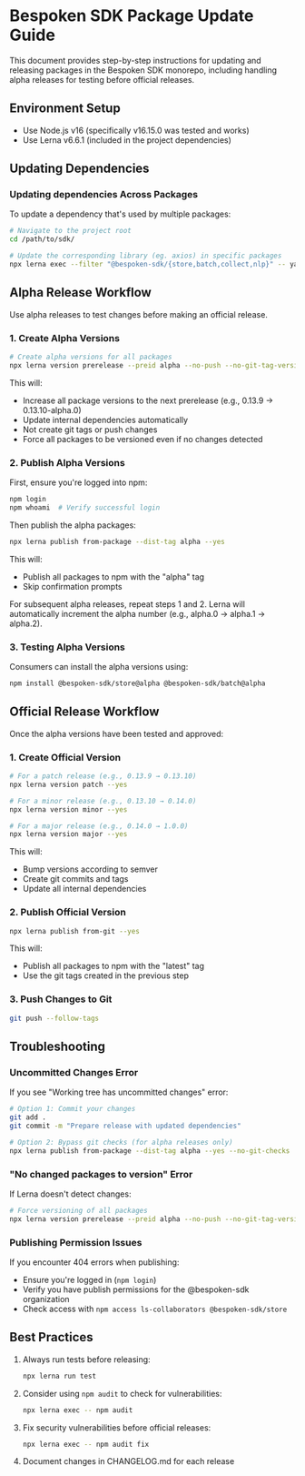# Bespoken SDK Package Update Guide

This document provides step-by-step instructions for updating and releasing packages in the Bespoken SDK monorepo, including handling alpha releases for testing before official releases.

## Environment Setup

- Use Node.js v16 (specifically v16.15.0 was tested and works)
- Use Lerna v6.6.1 (included in the project dependencies)

## Updating Dependencies

### Updating dependencies Across Packages

To update a dependency that's used by multiple packages:

```bash
# Navigate to the project root
cd /path/to/sdk/

# Update the corresponding library (eg. axios) in specific packages
npx lerna exec --filter "@bespoken-sdk/{store,batch,collect,nlp}" -- yarn add axios@latest
```

## Alpha Release Workflow

Use alpha releases to test changes before making an official release.

### 1. Create Alpha Versions

```bash
# Create alpha versions for all packages
npx lerna version prerelease --preid alpha --no-push --no-git-tag-version --yes --force-publish
```

This will:
- Increase all package versions to the next prerelease (e.g., 0.13.9 → 0.13.10-alpha.0)
- Update internal dependencies automatically
- Not create git tags or push changes
- Force all packages to be versioned even if no changes detected

### 2. Publish Alpha Versions

First, ensure you're logged into npm:

```bash
npm login
npm whoami  # Verify successful login
```

Then publish the alpha packages:

```bash
npx lerna publish from-package --dist-tag alpha --yes
```

This will:
- Publish all packages to npm with the "alpha" tag
- Skip confirmation prompts

For subsequent alpha releases, repeat steps 1 and 2. Lerna will automatically increment the alpha number (e.g., alpha.0 → alpha.1 → alpha.2).

### 3. Testing Alpha Versions

Consumers can install the alpha versions using:

```bash
npm install @bespoken-sdk/store@alpha @bespoken-sdk/batch@alpha
```

## Official Release Workflow

Once the alpha versions have been tested and approved:

### 1. Create Official Version

```bash
# For a patch release (e.g., 0.13.9 → 0.13.10)
npx lerna version patch --yes

# For a minor release (e.g., 0.13.10 → 0.14.0)
npx lerna version minor --yes

# For a major release (e.g., 0.14.0 → 1.0.0)
npx lerna version major --yes
```

This will:
- Bump versions according to semver
- Create git commits and tags
- Update all internal dependencies

### 2. Publish Official Version

```bash
npx lerna publish from-git --yes
```

This will:
- Publish all packages to npm with the "latest" tag
- Use the git tags created in the previous step

### 3. Push Changes to Git

```bash
git push --follow-tags
```

## Troubleshooting

### Uncommitted Changes Error

If you see "Working tree has uncommitted changes" error:

```bash
# Option 1: Commit your changes
git add .
git commit -m "Prepare release with updated dependencies"

# Option 2: Bypass git checks (for alpha releases only)
npx lerna publish from-package --dist-tag alpha --yes --no-git-checks
```

### "No changed packages to version" Error

If Lerna doesn't detect changes:

```bash
# Force versioning of all packages
npx lerna version prerelease --preid alpha --no-push --no-git-tag-version --yes --force-publish
```

### Publishing Permission Issues

If you encounter 404 errors when publishing:
- Ensure you're logged in (`npm login`)
- Verify you have publish permissions for the @bespoken-sdk organization
- Check access with `npm access ls-collaborators @bespoken-sdk/store`

## Best Practices

1. Always run tests before releasing:
   ```bash
   npx lerna run test
   ```

2. Consider using `npm audit` to check for vulnerabilities:
   ```bash
   npx lerna exec -- npm audit
   ```

3. Fix security vulnerabilities before official releases:
   ```bash
   npx lerna exec -- npm audit fix
   ```

4. Document changes in CHANGELOG.md for each release